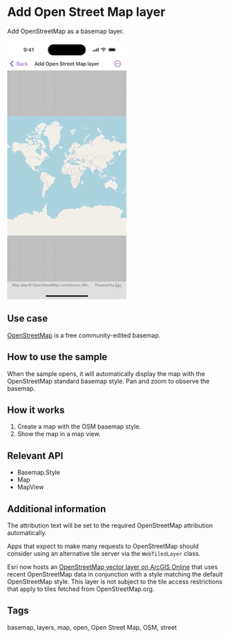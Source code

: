 # Add Open Street Map layer

Add OpenStreetMap as a basemap layer.

![Image of add open street map layer](add-open-street-map-layer.png)

## Use case

[OpenStreetMap](https://www.openstreetmap.org) is a free community-edited basemap.

## How to use the sample

When the sample opens, it will automatically display the map with the OpenStreetMap standard basemap style. Pan and zoom to observe the basemap.

## How it works

1. Create a map with the OSM basemap style.
2. Show the map in a map view.

## Relevant API

* Basemap.Style
* Map
* MapView

## Additional information

The attribution text will be set to the required OpenStreetMap attribution automatically.

Apps that expect to make many requests to OpenStreetMap should consider using an alternative tile server via the `WebTiledLayer` class.

Esri now hosts an [OpenStreetMap vector layer on ArcGIS Online](http://www.arcgis.com/home/item.html?id=3e1a00aeae81496587988075fe529f71) that uses recent OpenStreetMap data in conjunction with a style matching the default OpenStreetMap style. This layer is not subject to the tile access restrictions that apply to tiles fetched from OpenStreetMap.org.

## Tags

basemap, layers, map, open, Open Street Map, OSM, street
